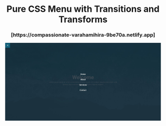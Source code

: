 <h1 align="center">Pure CSS Menu with Transitions and Transforms</h1>
<h3 align="center">[https://compassionate-varahamihira-9be70a.netlify.app]</h3>



![myimage-alt-tag](./image.JPG)
